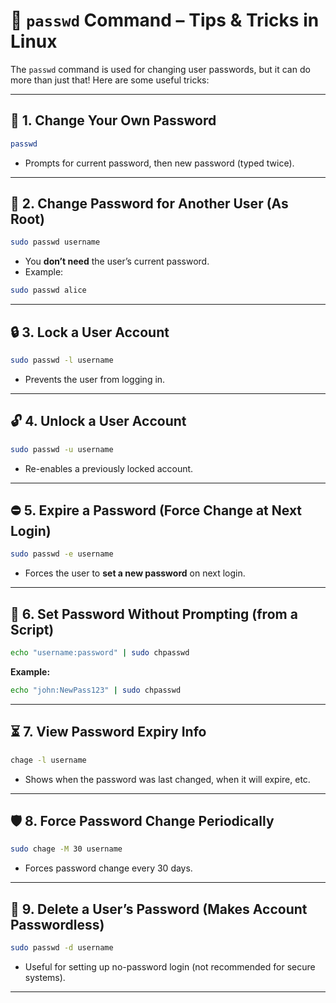 # 🧠 `passwd` Command – Tips & Tricks in Linux

The `passwd` command is used for changing user passwords, but it can do more than just that! Here are some useful tricks:

---

## 🔁 1. Change Your Own Password

```bash
passwd
```

- Prompts for current password, then new password (typed twice).

---

## 👤 2. Change Password for Another User (As Root)

```bash
sudo passwd username
```

- You **don’t need** the user’s current password.
- Example:

```bash
sudo passwd alice
```

---

## 🔒 3. Lock a User Account

```bash
sudo passwd -l username
```

- Prevents the user from logging in.

---

## 🔓 4. Unlock a User Account

```bash
sudo passwd -u username
```

- Re-enables a previously locked account.

---

## ⛔ 5. Expire a Password (Force Change at Next Login)

```bash
sudo passwd -e username
```

- Forces the user to **set a new password** on next login.

---

## 🔐 6. Set Password Without Prompting (from a Script)

```bash
echo "username:password" | sudo chpasswd
```

**Example:**

```bash
echo "john:NewPass123" | sudo chpasswd
```

---

## ⏳ 7. View Password Expiry Info

```bash
chage -l username
```

- Shows when the password was last changed, when it will expire, etc.

---

## 🛡️ 8. Force Password Change Periodically

```bash
sudo chage -M 30 username
```

- Forces password change every 30 days.

---

## 🧼 9. Delete a User’s Password (Makes Account Passwordless)

```bash
sudo passwd -d username
```

- Useful for setting up no-password login (not recommended for secure systems).

---
